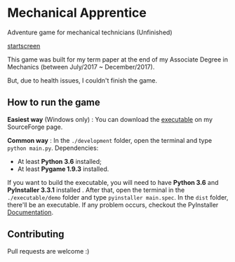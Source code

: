 # Mechanical Apprentice

Adventure game for mechanical technicians (Unfinished)

[startscreen](./screenshot.png)

This game was built for my term paper at the end of my Associate Degree in Mechanics (between July/2017 ~ December/2017).

But, due to health issues, I couldn't finish the game.

## How to run the game

**Easiest way** (Windows only) : You can download the [executable](https://aprendiz-de-mecanico.sourceforge.io/) on my SourceForge page.

**Common way** : In the ```./development``` folder, open the terminal and type ```python main.py```. Dependencies:
  - At least **Python 3.6** installed;
  - At least **Pygame 1.9.3** installed.
  
If you want to build the executable, you will need to have **Python 3.6** and **PyInstaller 3.3.1** installed . After that, open the terminal
in the ```./executable/demo``` folder and type ```pyinstaller main.spec```. In the ```dist``` folder, there'll be an executable.
If any problem occurs, checkout the PyInstaller [Documentation](https://pyinstaller.readthedocs.io/en/stable/index.html).

## Contributing

Pull requests are welcome :)
